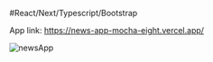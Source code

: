 #React/Next/Typescript/Bootstrap

App link: https://news-app-mocha-eight.vercel.app/


![newsApp](https://github.com/unitejohndalev/News_App/assets/91070572/b8eb55df-1866-459a-9aa2-c4da87457b37)
